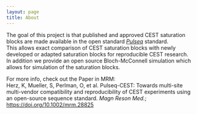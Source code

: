 ```yaml
---
layout: page
title: About
---
```


The goal of this project is that published and approved CEST saturation blocks 
are made available in the open  standard 
<a href="https://pulseq.github.io/" target="_blank"><i>Pulseq</i></a> standard. <br>
This allows exact comparison of CEST saturation blocks with newly developed or adapted
saturation blocks for reproducible CEST research. <br>
In addition we provide an open source Bloch-McConnell simulation which allows for simulation of the
saturation blocks.

For more info, check out the Paper in MRM:<br>
Herz, K, Mueller, S, Perlman, O, et al. Pulseq-CEST: Towards multi-site multi-vendor compatibility and 
reproducibility of CEST experiments using an open-source sequence standard. <i>Magn Reson Med.</i>; 
<a href="https://doi.org/10.1002/mrm.28825 " target="_blank">https://doi.org/10.1002/mrm.28825</a>  <br> <br>

